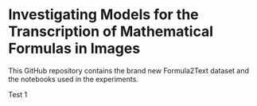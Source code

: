 # Investigating Models for the Transcription of Mathematical Formulas in Images
This GitHub repository contains the brand new Formula2Text dataset and the notebooks used in the experiments.

Test 1
